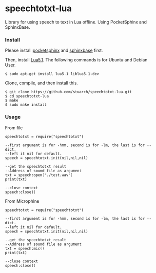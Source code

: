 # speechtotxt-lua
Library for using speech to text in Lua offline. Using PocketSphinx and SphinxBase.

### Install

Please install [pocketsphinx](https://github.com/cmusphinx/pocketsphinx) and [sphinxbase](https://github.com/cmusphinx/sphinxbase) first.

Then, install [Lua5.1](https://www.lua.org/). The following commands is for Ubuntu and Debian User.
```
$ sudo apt-get install lua5.1 liblua5.1-dev
```
Clone, compile, and then install this.
```
$ git clone https://github.com/stuarch/speechtotxt-lua.git
$ cd speechtotxt-lua
$ make
$ sudo make install
```

### Usage

From file
```
speechtotxt = require("speechtotxt")

--first argument is for -hmm, second is for -lm, the last is for --dict.
--left it nil for default.
speech = speechtotxt.init(nil,nil,nil)

--get the speechtotxt result
--Address of sound file as argument
txt = speech:open("./test.wav")
print(txt)

--close context
speech:close()
```
From Microphine
```
speechtotxt = require("speechtotxt")

--first argument is for -hmm, second is for -lm, the last is for --dict.
--left it nil for default.
speech = speechtotxt.init(nil,nil,nil)

--get the speechtotxt result
--Address of sound file as argument
txt = speech:mic()
print(txt)

--close context
speech:close()
```
